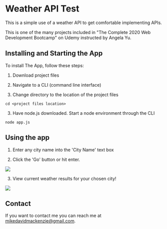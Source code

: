 # Weather API Test

<!--- These are examples. See https://shields.io for others or to customize this set of shields. You might want to include dependencies, project status and licence info here --->

This is a simple use of a weather API to get comfortable implementing APIs.

This is one of the many projects included in "The Complete 2020 Web Development Bootcamp" on Udemy instructed by Angela Yu.

## Installing and Starting the App

To install The App, follow these steps:

1. Download project files

2. Navigate to a CLI (command line interface)

2. Change directory to the location of the project files
```
cd <project files location>
```
3. Have node.js downloaded. Start a node environment through the CLI
```
node app.js
```

## Using the app

1. Enter any city name into the 'City Name' text box

2. Click the 'Go' button or hit enter.

<kbd>
<img src="../master/weather1.GIF" />
</kbd>

3. View current weather results for your chosen city!

<kbd>
<img src="../master/weather2.GIF" />
</kbd>

## Contact

If you want to contact me you can reach me at mikedavidmackenzie@gmail.com.
